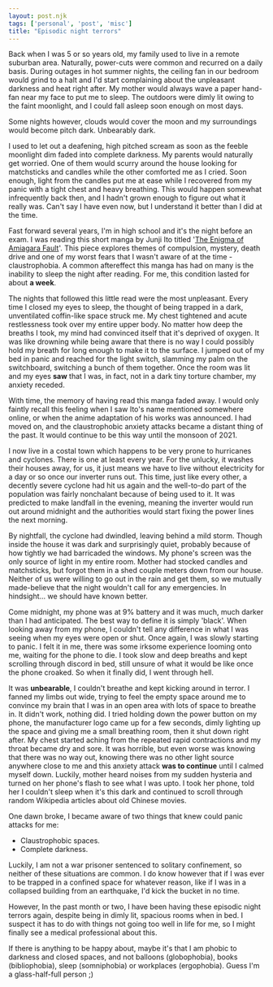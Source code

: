 ```yaml
---
layout: post.njk
tags: ['personal', 'post', 'misc']
title: "Episodic night terrors"
---
```


Back when I was 5 or so years old, my family used to live in a remote suburban area.
Naturally, power-cuts were common and recurred on a daily basis.
During outages in hot summer nights, the ceiling fan in our bedroom would grind to a halt and I'd start complaining about the unpleasant darkness and heat right after.
My mother would always wave a paper hand-fan near my face to put me to sleep.
The outdoors were dimly lit owing to the faint moonlight, and I could fall asleep soon enough on most days.

Some nights however, clouds would cover the moon and my surroundings would become pitch dark. Unbearably dark.

I used to let out a deafening, high pitched scream as soon as the feeble moonlight dim faded into complete darkness.
My parents would naturally get worried.
One of them would scurry around the house looking for matchsticks and candles while the other comforted me as I cried.
Soon enough, light from the candles put me at ease while I recovered from my panic with a tight chest and heavy breathing.
This would happen somewhat infrequently back then, and I hadn't grown enough to figure out what it really was.
Can't say I have even now, but I understand it better than I did at the time.

Fast forward several years, I'm in high school and it's the night before an exam.
I was reading this short manga by Junji Ito titled '[The Enigma of Amiagara Fault](https://junjiitomanga.fandom.com/wiki/The_Enigma_of_Amigara_Fault)'.
This piece explores themes of compulsion, mystery, death drive and one of my worst fears that I wasn't aware of at the time - claustrophobia.
A common aftereffect this manga has had on many is the inability to sleep the night after reading.
For me, this condition lasted for about **a week**.

The nights that followed this little read were the most unpleasant.
Every time I closed my eyes to sleep, the thought of being trapped in a dark, unventilated coffin-like space struck me.
My chest tightened and acute restlessness took over my entire upper body.
No matter how deep the breaths I took, my mind had convinced itself that it's deprived of oxygen.
It was like drowning while being aware that there is no way I could possibly hold my breath for long enough to make it to the surface.
I jumped out of my bed in panic and reached for the light switch, slamming my palm on the switchboard, switching a bunch of them together.
Once the room was lit and my eyes **saw** that I was, in fact, not in a dark tiny torture chamber, my anxiety receded.

With time, the memory of having read this manga faded away.
I would only faintly recall this feeling when I saw Ito's name mentioned somewhere online, or when the anime adaptation of his works was announced.
I had moved on, and the claustrophobic anxiety attacks became a distant thing of the past.
It would continue to be this way until the monsoon of 2021.

I now live in a costal town which happens to be very prone to hurricanes and cyclones.
There is one at least every year.
For the unlucky, it washes their houses away, for us, it just means we have to live without electricity for a day or so once our inverter runs out.
This time, just like every other, a decently severe cyclone had hit us again and the well-to-do part of the population was fairly nonchalant because of being used to it.
It was predicted to make landfall in the evening, meaning the inverter would run out around midnight and the authorities would start fixing the power lines the next morning.

By nightfall, the cyclone had dwindled, leaving behind a mild storm.
Though inside the house it was dark and surprisingly quiet, probably because of how tightly we had barricaded the windows.
My phone's screen was the only source of light in my entire room.
Mother had stocked candles and matchsticks, but forgot them in a shed couple meters down from our house.
Neither of us were willing to go out in the rain and get them, so we mutually made-believe that the night wouldn't call for any emergencies.
In hindsight... we should have known better.

Come midnight, my phone was at 9% battery and it was much, much darker than I had anticipated.
The best way to define it is simply 'black'.
When looking away from my phone, I couldn't tell any difference in what I was seeing when my eyes were open or shut.
Once again, I was slowly starting to panic.
I felt it in me, there was some irksome experience looming onto me, waiting for the phone to die.
I took slow and deep breaths and kept scrolling through discord in bed, still unsure of what it would be like once the phone croaked. So when it finally did, I went through hell.

It was **unbearable**, I couldn't breathe and kept kicking around in terror.
I fanned my limbs out wide, trying to feel the empty space around me to convince my brain that I was in an open area with lots of space to breathe in.
It didn't work, nothing did.
I tried holding down the power button on my phone, the manufacturer logo came up for a few seconds, dimly lighting up the space and giving me a small breathing room, then it shut down right after.
My chest started aching from the repeated rapid contractions and my throat became dry and sore.
It was horrible, but even worse was knowing that there was no way out, knowing there was no other light source anywhere close to me and this anxiety attack **was to continue** until I calmed myself down.
Luckily, mother heard noises from my sudden hysteria and turned on her phone's flash to see what I was upto.
I took her phone, told her I couldn't sleep when it's this dark and continued to scroll through random Wikipedia articles about old Chinese movies.

One dawn broke, I became aware of two things that knew could panic attacks for me:

- Claustrophobic spaces.
- Complete darkness.

Luckily, I am not a war prisoner sentenced to solitary confinement, so neither of these situations are common.
I do know however that if I was ever to be trapped in a confined space for whatever reason, like if I was in a collapsed building from an earthquake, I'd kick the bucket in no time.

However, In the past month or two, I have been having these episodic night terrors again, despite being in dimly lit, spacious rooms when in bed.
I suspect it has to do with things not going too well in life for me, so I might finally see a medical professional about this.

If there is anything to be happy about, maybe it's that I am phobic to darkness and closed spaces, and not balloons (globophobia), books (bibliophobia), sleep (somniphobia) or workplaces (ergophobia).
Guess I'm a glass-half-full person ;)



